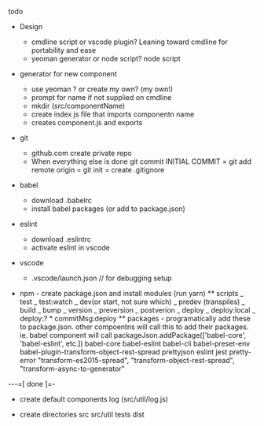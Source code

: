 todo

* Design

  * cmdline script or vscode plugin? Leaning toward cmdline for portability and ease
  * yeoman generator or node script? node script

- generator for new component

  * use yeoman ? or create my own? (my own!)
  * prompt for name if not supplied on cmdline
  * mkdir (src/componentName)
  * create index js file that imports componentn name
  * creates component.js and exports

- git

  * github.com create private repo
  * When everything else is done git commit INITIAL COMMIT
    = git add remote origin
    = git init
    = create .gitignore

- babel

  * download .babelrc
  * install babel packages (or add to package.json)

- eslint

  * download .eslintrc
  * activate eslint in vscode

- vscode

  * .vscode/launch.json // for debugging setup

- npm - create package.json and install modules (run yarn)
  ** scripts
  _ test
  _ test:watch
  _ dev(or start, not sure which)
  _ predev (transpiles)
  _ build
  _ bump
  _ version
  _ preversion
  _ postverion
  _ deploy
  _ deploy:local
  _ deploy:? \* commitMsg:deploy
  ** packages - programatically add these to package.json. other compoentns will call this to add their packages. ie. babel component will call packageJson.addPackage(['babel-core', 'babel-eslint', etc.])
  babel-core
  babel-eslint
  babel-cli
  babel-preset-env
  babel-plugin-transform-object-rest-spread
  prettyjson
  eslint
  jest
  pretty-error
  "transform-es2015-spread",
  "transform-object-rest-spread",
  "transform-async-to-generator"

---=[ done ]=-

* create default components
  log (src/util/log.js)

- create directories
  src
  src/util
  tests
  dist
